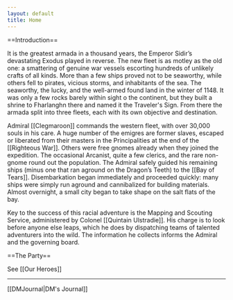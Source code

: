 ```yaml
---
layout: default
title: Home
---
```


==Introduction== 

It is the greatest armada in a thousand years, the Emperor Sidir’s devastating Exodus played in reverse. The new fleet is as motley as the old one: a smattering of genuine war vessels escorting hundreds of unlikely crafts of all kinds. More than a few ships proved not to be seaworthy, while others fell to pirates, vicious storms, and inhabitants of the sea. The seaworthy, the lucky, and the well-armed found land in the winter of 1148. It was only a few rocks barely within sight o the continent, but they built a shrine to Fharlanghn there and named it the Traveler's Sign. From there the armada split into three fleets, each with its own objective and destination.

Admiral [[Clegmaroon]] commands the western fleet, with over 30,000 souls in his care. A huge number of the emigres are former slaves, escaped or liberated from their masters in the Principalities at the end of the [[Righteous War]]. Others were free gnomes already when they joined the expedition. The occasional Arcanist, quite a few clerics, and the rare non-gnome round out the population. The Admiral safely guided his remaining ships (minus one that ran aground on the Dragon’s Teeth) to the [[Bay of Tears]]. Disembarkation began immediately and proceeded quickly: many ships were simply run aground and cannibalized for building materials. Almost overnight, a small city began to take shape on the salt flats of the bay.

Key to the success of this racial adventure is the Mapping and Scouting Service, administered by Colonel [[Quintain Ulstradie]]. His charge is to look before anyone else leaps, which he does by dispatching teams of talented adventurers into the wild. The information he collects informs the Admiral and the governing board.

==The Party== 

See [[Our Heroes]]

----

[[DMJournal|DM's Journal]]